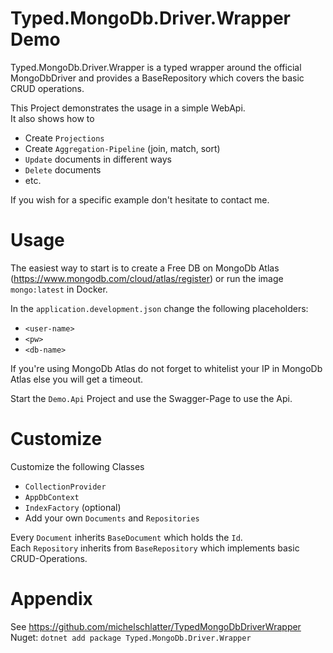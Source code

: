 
# Typed.MongoDb.Driver.Wrapper Demo

Typed.MongoDb.Driver.Wrapper is a typed wrapper around the official MongoDbDriver and provides a BaseRepository which covers the basic CRUD operations.

This Project demonstrates the usage in a simple WebApi.  
It also shows how to
- Create ```Projections```
- Create ```Aggregation-Pipeline``` (join, match, sort)
- ```Update``` documents in different ways
- ```Delete``` documents
- etc.

If you wish for a specific example don't hesitate to contact me.

# Usage

The easiest way to start is to create a Free DB on MongoDb Atlas (https://www.mongodb.com/cloud/atlas/register) or
run the image ```mongo:latest``` in Docker.  


In the  ``` application.development.json ``` change the following placeholders:  
-   ```<user-name>```
-   ```<pw>```
-   ```<db-name>```

If you're using MongoDb Atlas do not forget to whitelist your IP in MongoDb Atlas else you will get a timeout.

Start the  ```Demo.Api``` Project and use the Swagger-Page to use the Api.


# Customize

Customize the following Classes

 - ``` CollectionProvider ```
 - ```AppDbContext```
 - ``` IndexFactory ``` (optional)
 - Add your own ``` Documents ``` and ``` Repositories ```



Every ``` Document ``` inherits ``` BaseDocument ``` which holds the ``` Id ```.  
Each ``` Repository ``` inherits from ``` BaseRepository ``` which implements basic CRUD-Operations.

# Appendix

See https://github.com/michelschlatter/TypedMongoDbDriverWrapper   
Nuget: ```dotnet add package Typed.MongoDb.Driver.Wrapper```


